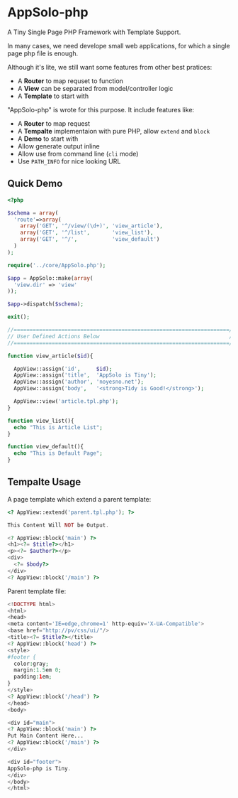 AppSolo-php
===========

A Tiny Single Page PHP Framework with Template Support.

In many cases, we need develope small web applications, for which a single page php file is enough.

Although it's lite, we still want some features from other best pratices:

  * A **Router** to map requset to function
  * A **View** can be separated from model/controller logic
  * A **Template** to start with

"AppSolo-php" is wrote for this purpose. It include features like:

  * A **Router** to map request
  * A **Tempalte** implementaion with pure PHP, allow `extend` and `block`
  * A **Demo** to start with
  * Allow generate output inline
  * Allow use from command line (`cli` mode)
  * Use `PATH_INFO` for nice looking URL



Quick Demo
-----------


```php
<?php

$schema = array(
  'route'=>array(
    array('GET', '^/view/(\d+)', 'view_article'),
    array('GET', '^/list',       'view_list'),
    array('GET', '^/',           'view_default')
  )
);

require('../core/AppSolo.php');

$app = AppSolo::make(array(
  'view.dir' => 'view'
));

$app->dispatch($schema);

exit();

//====================================================================//
// User Defined Actions Below                                         //
//====================================================================//

function view_article($id){

  AppView::assign('id',     $id);
  AppView::assign('title',  'AppSolo is Tiny');
  AppView::assign('author', 'noyesno.net');
  AppView::assign('body',   '<strong>Tidy is Good!</strong>');

  AppView::view('article.tpl.php');
}

function view_list(){
  echo "This is Article List";
}

function view_default(){
  echo "This is Default Page";
}
```


Tempalte Usage
---------------

A page template which extend a parent template:
```php
<? AppView::extend('parent.tpl.php'); ?>

This Content Will NOT be Output.

<? AppView::block('main') ?>
<h1><?= $title?></h1>
<p><?= $author?></p>
<div>
  <?= $body?>
</div>
<? AppView::block('/main') ?>
```

Parent template file:

```php
<!DOCTYPE html>
<html>
<head>
<meta content='IE=edge,chrome=1' http-equiv='X-UA-Compatible'>
<base href="http://pv/css/ui/"/>
<title><?= $title?></title>
<? AppView::block('head') ?>
<style>
#footer {
  color:gray;
  margin:1.5em 0;
  padding:1em;
}
</style>
<? AppView::block('/head') ?>
</head>
<body>

<div id="main">
<? AppView::block('main') ?>
Put Main Content Here...
<? AppView::block('/main') ?>
</div>

<div id="footer">
AppSolo-php is Tiny.
</div>
</body>
</html>
```
